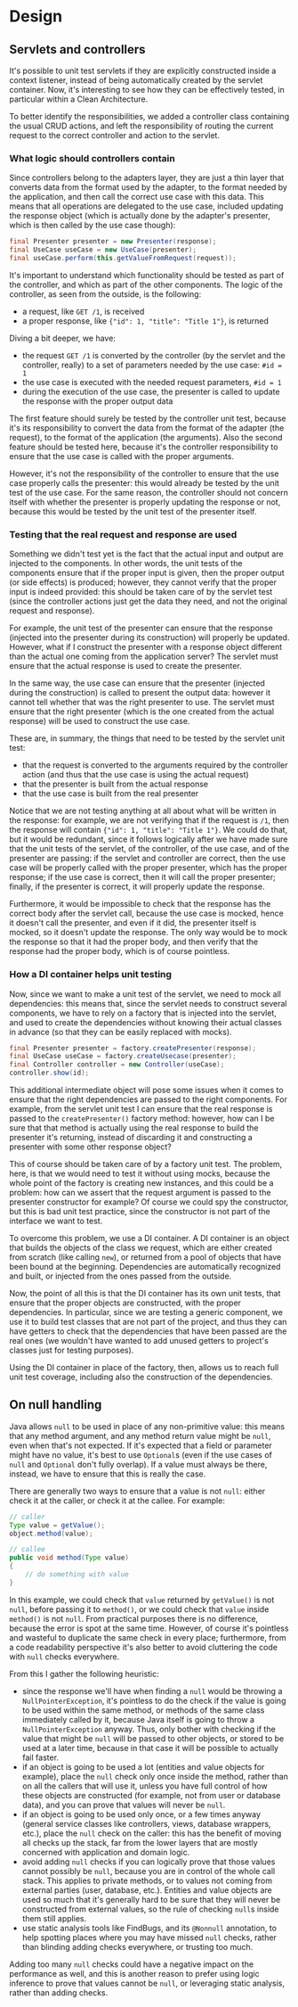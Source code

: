 # Design


## Servlets and controllers

It's possible to unit test servlets if they are explicitly constructed inside a context listener, instead of being
automatically created by the servlet container. Now, it's interesting to see how they can be effectively tested, in
particular within a Clean Architecture.

To better identify the responsibilities, we added a controller class containing the usual CRUD actions, and left the
responsibility of routing the current request to the correct controller and action to the servlet.


### What logic should controllers contain

Since controllers belong to the adapters layer, they are just a thin layer that converts data from the format used by
the adapter, to the format needed by the application, and then call the correct use case with this data. This means that
all operations are delegated to the use case, included updating the response object (which is actually done by the
adapter's presenter, which is then called by the use case though):

```java
final Presenter presenter = new Presenter(response);
final UseCase useCase = new UseCase(presenter);
final useCase.perform(this.getValueFromRequest(request));
```

It's important to understand which functionality should be tested as part of the controller, and which as part of the
other components. The logic of the controller, as seen from the outside, is the following:
- a request, like `GET /1`, is received
- a proper response, like `{"id": 1, "title": "Title 1"}`, is returned

Diving a bit deeper, we have:
- the request `GET /1` is converted by the controller (by the servlet and the controller, really) to a set of parameters
needed by the use case: `#id = 1`
- the use case is executed with the needed request parameters, `#id = 1`
- during the execution of the use case, the presenter is called to update the response with the proper output data

The first feature should surely be tested by the controller unit test, because it's its responsibility to convert the
data from the format of the adapter (the request), to the format of the application (the arguments). Also the second
feature should be tested here, because it's the controller responsibility to ensure that the use case is called with the
proper arguments.

However, it's not the responsibility of the controller to ensure that the use case properly calls the presenter:
this would already be tested by the unit test of the use case. For the same reason, the controller should not concern
itself with whether the presenter is properly updating the response or not, because this would be tested by the unit
test of the presenter itself.


### Testing that the real request and response are used

Something we didn't test yet is the fact that the actual input and output are injected to the components. In other
words, the unit tests of the components ensure that if the proper input is given, then the proper output (or side
effects) is produced; however, they cannot verify that the proper input is indeed provided: this should be taken care of
by the servlet test (since the controller actions just get the data they need, and not the original request and
response).

For example, the unit test of the presenter can ensure that the response (injected into the presenter during its
construction) will properly be updated. However, what if I construct the presenter with a response object different
than the actual one coming from the application server? The servlet must ensure that the actual response is used to
create the presenter.

In the same way, the use case can ensure that the presenter (injected during the construction) is called to present the
output data: however it cannot tell whether that was the right presenter to use. The servlet must ensure that the right
presenter (which is the one created from the actual response) will be used to construct the use case.

These are, in summary, the things that need to be tested by the servlet unit test:
- that the request is converted to the arguments required by the controller action (and thus that the use case is using
the actual request)
- that the presenter is built from the actual response
- that the use case is built from the real presenter

Notice that we are not testing anything at all about what will be written in the response: for example, we are not
verifying that if the request is `/1`, then the response will contain `{"id": 1, "title": "Title 1"}`. We could do that,
but it would be redundant, since it follows logically after we have made sure that the unit tests of the servlet, of the
controller, of the use case, and of the presenter are passing: if the servlet and controller are correct, then the use
case will be properly called with the proper presenter, which has the proper response; if the use case is correct, then
it will call the proper presenter; finally, if the presenter is correct, it will properly update the response.

Furthermore, it would be impossible to check that the response has the correct body after the servlet call, because the
use case is mocked, hence it doesn't call the presenter, and even if it did, the presenter itself is mocked, so it
doesn't update the response. The only way would be to mock the response so that it had the proper body, and then verify
that the response had the proper body, which is of course pointless.


### How a DI container helps unit testing

Now, since we want to make a unit test of the servlet, we need to mock all dependencies: this means that, since the
servlet needs to construct several components, we have to rely on a factory that is injected into the servlet, and used
to create the dependencies without knowing their actual classes in advance (so that they can be easily replaced with
mocks).

``` java
final Presenter presenter = factory.createPresenter(response);
final UseCase useCase = factory.createUsecase(presenter);
final Controller controller = new Controller(useCase);
controller.show(id);
```

This additional intermediate object will pose some issues when it comes to ensure that the right dependencies are
passed to the right components. For example, from the servlet unit test I can ensure that the real response is passed
to the `createPresenter()` factory method: however, how can I be sure that that method is actually using the real
response to build the presenter it's returning, instead of discarding it and constructing a presenter with some other
response object?

This of course should be taken care of by a factory unit test. The problem, here, is that we would need to test it
without using mocks, because the whole point of the factory is creating new instances, and this could be a problem:
how can we assert that the request argument is passed to the presenter constructor for example? Of course we could spy
the constructor, but this is bad unit test practice, since the constructor is not part of the interface we want to test.

To overcome this problem, we use a DI container. A DI container is an object that builds the objects of the class we
request, which are either created from scratch (like calling `new`), or returned from a pool of objects that have been
bound at the beginning. Dependencies are automatically recognized and built, or injected from the ones passed
from the outside.

Now, the point of all this is that the DI container has its own unit tests, that ensure that the proper objects are
constructed, with the proper dependencies. In particular, since we are testing a generic component, we use it to build
test classes that are not part of the project, and thus they can have getters to check that the dependencies that have
been passed are the real ones (we wouldn't have wanted to add unused getters to project's classes just for testing
purposes).

Using the DI container in place of the factory, then, allows us to reach full unit test coverage, including also the
construction of the dependencies.


## On null handling

Java allows `null` to be used in place of any non-primitive value: this means that any method argument, and any method
return value might be `null`, even when that's not expected. If it's expected that a field or parameter might have no
value, it's best to use `Optional`s (even if the use cases of `null` and `Optional` don't fully overlap). If a value
must always be there, instead, we have to ensure that this is really the case.

There are generally two ways to ensure that a value is not `null`: either check it at the caller, or check it at the
callee. For example:
```java
// caller
Type value = getValue();
object.method(value);
```
```java
// callee
public void method(Type value)
{
    // do something with value
}
```

In this example, we could check that `value` returned by `getValue()` is not `null`, before passing it to `method()`, or
we could check that `value` inside `method()` is not `null`. From practical purposes there is no difference, because
the error is spot at the same time. However, of course it's pointless and wasteful to duplicate the same check in every
place; furthermore, from a code readability perspective it's also better to avoid cluttering the code with `null` checks
everywhere.

From this I gather the following heuristic:
- since the response we'll have when finding a `null` would be throwing a `NullPointerException`, it's pointless to do
the check if the value is going to be used within the same method, or methods of the same class immediately called by
it, because Java itself is going to throw a `NullPointerException` anyway. Thus, only bother with checking if the
value that might be `null` will be passed to other objects, or stored to be used at a later time, because in that case
it will be possible to actually fail faster.
- if an object is going to be used a lot (entities and value objects for example), place the `null` check only once
inside the method, rather than on all the callers that will use it, unless you have full control of how these objects
are constructed (for example, not from user or database data), and you can prove that values will never be `null`.
- if an object is going to be used only once, or a few times anyway (general service classes like controllers, views,
database wrappers, etc.), place the `null` check on the caller: this has the benefit of moving all checks up the stack,
far from the lower layers that are mostly concerned with application and domain logic.
- avoid adding `null` checks if you can logically prove that those values cannot possibly be `null`, because you are
in control of the whole call stack. This applies to private methods, or to values not coming from external parties
(user, database, etc.). Entities and value objects are used so much that it's generally hard to be sure that they will
never be constructed from external values, so the rule of checking `null`s inside them still applies.
- use static analysis tools like FindBugs, and its `@Nonnull` annotation, to help spotting places where you may have
missed `null` checks, rather than blinding adding checks everywhere, or trusting too much.

Adding too many `null` checks could have a negative impact on the performance as well, and this is another reason to
prefer using logic inference to prove that values cannot be `null`, or leveraging static analysis, rather than adding
checks.